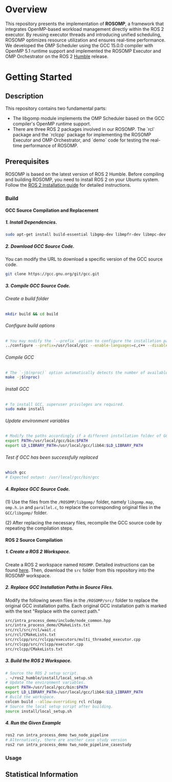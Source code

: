 # Overview
This repository presents the implementation of **ROSOMP**, a framework that integrates OpenMP-based workload management directly within the ROS 2 executor. 
By reusing executor threads and introducing unified scheduling, ROSOMP optimizes resource utilization and ensures real-time performance. 
We developed the OMP Scheduler using the GCC 15.0.0 compiler with OpenMP 5.1 runtime support and implemented the ROSOMP Executor and OMP Orchestrator on the ROS 2 [Humble](https://docs.ros.org/en/humble/index.html) release.

# Getting Started

## Description
This repository contains two fundamental parts:
<ul>
<li> The libgomp module implements the OMP Scheduler based on the GCC compiler's OpenMP runtime support.</li>
<li> There are three ROS 2 packages involved in our ROSOMP. 
The `rcl` package and the `rclcpp` package for implementing the ROSOMP Executor and OMP Orchestrator, and `demo` code for testing the real-time performance of ROSOMP.</li>
</ul>

## Prerequisites
ROSOMP is based on the latest version of ROS 2 Humble. Before compiling and building ROSOMP, you need to install ROS 2 on your Ubuntu system. Follow the [ROS 2 installation guide](https://docs.ros.org/en/humble/Installation/Alternatives/Ubuntu-Development-Setup.html) for detailed instructions.

### Build

#### GCC Source Compilation and Replacement

##### 1. Install Dependencies.
```bash
sudo apt-get install build-essential libgmp-dev libmpfr-dev libmpc-dev flex bison
```

##### 2. Download GCC Source Code.
You can modify the URL to download a specific version of the GCC source code.

```bash
git clone https://gcc.gnu.org/git/gcc.git
```

##### 3. Compile GCC Source Code.

###### Create a build folder
```bash
mkdir build && cd build
```

###### Configure build options
```bash
# You may modify the `--prefix` option to configure the installation path of GCC.
../configure --prefix=/usr/local/gcc --enable-languages=c,c++ --disable-multilib
```

###### Compile GCC
```bash
# The `-j$(nproc)` option automatically detects the number of available CPU cores for parallel compilation.
make -j$(nproc)
```

###### Install GCC
```bash
# To install GCC, superuser privileges are required.
sudo make install
```

###### Update environment variables
```bash
# Modify the paths accordingly if a different installation folder of GCC is chosen.
export PATH=/usr/local/gcc/bin:$PATH
export LD_LIBRARY_PATH=/usr/local/gcc/lib64:$LD_LIBRARY_PATH
```

###### Test if GCC has been successfully replaced
```bash
which gcc
# Expected output: /usr/local/gcc/bin/gcc
```

##### 4. Replace GCC Source Code.

(1) Use the files from the `/ROSOMP/libgomp/` folder, namely `libgomp.map`, `omp.h.in` and `parallel.c`, to replace the corresponding original files in the `GCC/libgomp/` folder.

(2) After replacing the necessary files, recompile the GCC source code by repeating the compilation steps.

#### ROS 2 Source Compilation

##### 1. Create a ROS 2 Workspace.

Create a ROS 2 workspace named `ROSOMP`.
Detailed instructions can be found [here](https://docs.ros.org/en/humble/Tutorials/Beginner-Client-Libraries/Creating-A-Workspace/Creating-A-Workspace.html).
Then, download the `src` folder from this repository into the ROSOMP workspace. 

##### 2. Replace GCC Installation Paths in Source Files.

Modify the following seven files in the `/ROSOMP/src/` folder to replace the original GCC installation paths. 
Each original GCC installation path is marked with the text "Replace with the correct path."

```bash
src/intra_process_demo/include/node_common.hpp
src/intra_process_demo/CMakeLists.txt
src/rcl/src/rcl/wait.c
src/rcl/CMakeLists.txt
src/rclcpp/src/rclcpp/executors/multi_threaded_executor.cpp
src/rclcpp/src/rclcpp/executor.cpp
src/rclcpp/CMakeLists.txt
```

##### 3. Build the ROS 2 Workspace.

```bash
# Source the ROS 2 setup script.
. ~/ros2_humble/install/local_setup.sh
# Update the environment variables.
export PATH=/usr/local/gcc/bin:$PATH 
export LD_LIBRARY_PATH=/usr/local/gcc/lib64:$LD_LIBRARY_PATH 
# Build the workspace.
colcon build --allow-overriding rcl rclcpp
# Source the local setup script after building.
source install/local_setup.sh
```

##### 4. Run the Given Example

```bash
ros2 run intra_process_demo two_node_pipeline
# Alternatively, there are another case study version
ros2 run intra_process_demo two_node_pipeline_casestudy
```

### Usage

## Statistical Information
